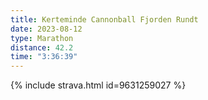 ```yaml
---
title: Kerteminde Cannonball Fjorden Rundt
date: 2023-08-12
type: Marathon
distance: 42.2
time: "3:36:39"
---
```

{% include strava.html id=9631259027 %}